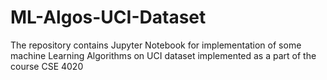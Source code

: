 # ML-Algos-UCI-Dataset
The repository contains Jupyter Notebook for implementation of some machine Learning Algorithms on UCI dataset implemented as a part of the course CSE 4020
